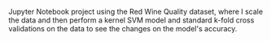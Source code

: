 Jupyter Notebook project using the Red Wine Quality dataset, where I scale the data and then perform a kernel SVM model and standard k-fold cross validations on the data to see the changes on the model's accuracy.
